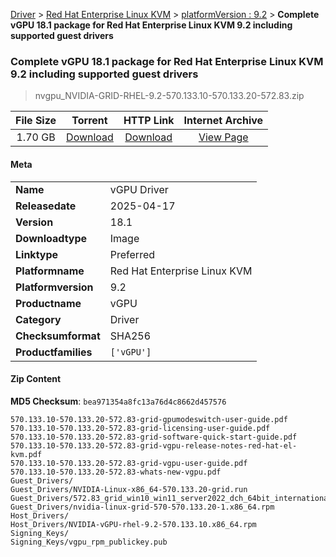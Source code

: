 
[Driver](/README.md)  >  [Red Hat Enterprise Linux KVM](/index/Driver/Red_Hat_Enterprise_Linux_KVM.md)  >  [platformVersion : 9.2](/index/Driver/Red_Hat_Enterprise_Linux_KVM/9.2.md)  >  **Complete vGPU 18.1 package for Red Hat Enterprise Linux KVM 9.2 including supported guest drivers**


###    Complete vGPU 18.1 package for Red Hat Enterprise Linux KVM 9.2 including supported guest drivers

> nvgpu_NVIDIA-GRID-RHEL-9.2-570.133.10-570.133.20-572.83.zip   


| **File Size** | **Torrent**  | **HTTP Link** | **Internet Archive** |
|:-------------:|:------------:|:-------------:|:--------------------:|
| 1.70 GB |  [Download](https://archive.org/download/nvgpu_NVIDIA-GRID-RHEL-9.2-570.133.10-570.133.20-572.83.zip/nvgpu_NVIDIA-GRID-RHEL-9.2-570.133.10-570.133.20-572.83.zip_archive.torrent)       | [Download](https://archive.org/compress/nvgpu_NVIDIA-GRID-RHEL-9.2-570.133.10-570.133.20-572.83.zip) | [View Page](https://archive.org/details/nvgpu_NVIDIA-GRID-RHEL-9.2-570.133.10-570.133.20-572.83.zip)       |

#### Meta

<table>
<tr><td><strong>Name</strong></td><td>vGPU Driver</td></tr>
<tr><td><strong>Releasedate</strong></td><td>2025-04-17</td></tr>
<tr><td><strong>Version</strong></td><td>18.1</td></tr>
<tr><td><strong>Downloadtype</strong></td><td>Image</td></tr>
<tr><td><strong>Linktype</strong></td><td>Preferred</td></tr>
<tr><td><strong>Platformname</strong></td><td>Red Hat Enterprise Linux KVM</td></tr>
<tr><td><strong>Platformversion</strong></td><td>9.2</td></tr>
<tr><td><strong>Productname</strong></td><td>vGPU</td></tr>
<tr><td><strong>Category</strong></td><td>Driver</td></tr>
<tr><td><strong>Checksumformat</strong></td><td>SHA256</td></tr>
<tr><td><strong>Productfamilies</strong></td><td><code>['vGPU']</code></td></tr>
</table>

#### Zip Content

**MD5 Checksum**: `bea971354a8fc13a76d4c8662d457576`

```text
570.133.10-570.133.20-572.83-grid-gpumodeswitch-user-guide.pdf
570.133.10-570.133.20-572.83-grid-licensing-user-guide.pdf
570.133.10-570.133.20-572.83-grid-software-quick-start-guide.pdf
570.133.10-570.133.20-572.83-grid-vgpu-release-notes-red-hat-el-kvm.pdf
570.133.10-570.133.20-572.83-grid-vgpu-user-guide.pdf
570.133.10-570.133.20-572.83-whats-new-vgpu.pdf
Guest_Drivers/
Guest_Drivers/NVIDIA-Linux-x86_64-570.133.20-grid.run
Guest_Drivers/572.83_grid_win10_win11_server2022_dch_64bit_international.exe
Guest_Drivers/nvidia-linux-grid-570-570.133.20-1.x86_64.rpm
Host_Drivers/
Host_Drivers/NVIDIA-vGPU-rhel-9.2-570.133.10.x86_64.rpm
Signing_Keys/
Signing_Keys/vgpu_rpm_publickey.pub
```